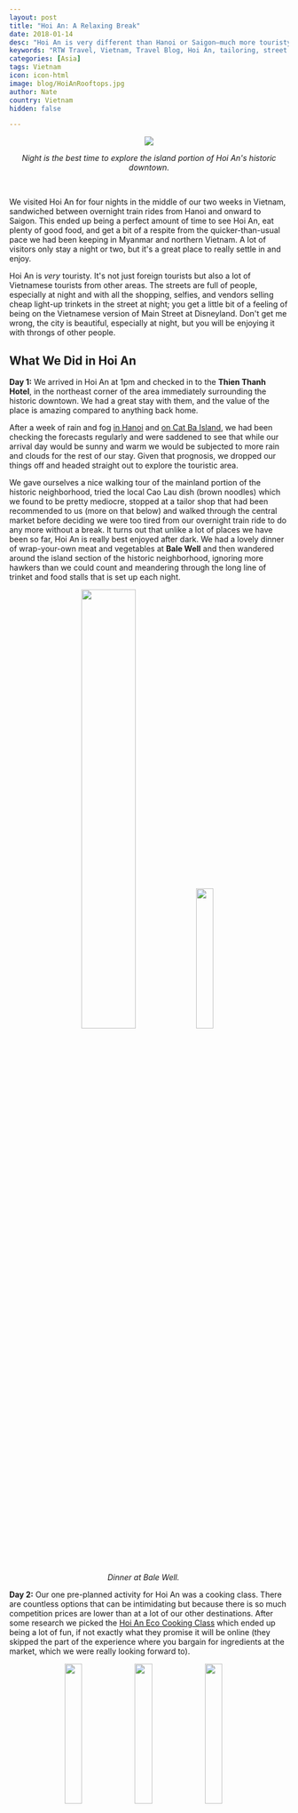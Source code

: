 ```yaml
---
layout: post
title: "Hoi An: A Relaxing Break"
date: 2018-01-14
desc: "Hoi An is very different than Hanoi or Saigon–much more touristy, but also much more relaxing and simple."
keywords: "RTW Travel, Vietnam, Travel Blog, Hoi An, tailoring, street food"
categories: [Asia]
tags: Vietnam
icon: icon-html
image: blog/HoiAnRooftops.jpg
author: Nate
country: Vietnam
hidden: false

---
```


<div style="text-align: center;"><a href="/static/assets/img/blog/HoiAnLightReflectionsPANO.jpg" target="_blank"><img src="/static/assets/img/blog/HoiAnLightReflectionsPANO.jpg" style="max-width: calc(95% - 20px);"></a>
<p><i>Night is the best time to explore the island portion of Hoi An's historic downtown.</i></p></div>
<br> 

We visited Hoi An for four nights in the middle of our two weeks in Vietnam, sandwiched between overnight train rides from Hanoi and onward to Saigon. This ended up being a perfect amount of time to see Hoi An, eat plenty of good food, and get a bit of a respite from the quicker-than-usual pace we had been keeping in Myanmar and northern Vietnam. A lot of visitors only stay a night or two, but it's a great place to really settle in and enjoy.

Hoi An is _very_ touristy. It's not just foreign tourists but also a lot of Vietnamese tourists from other areas. The streets are full of people, especially at night and with all the shopping, selfies, and vendors selling cheap light-up trinkets in the street at night; you get a  little bit of a feeling of being on the Vietnamese version of Main Street at Disneyland. Don't get me wrong, the city is beautiful, especially at night, but you will be enjoying it with throngs of other people. 

## <i class="fa fa-check-square" aria-hidden="true" style="color:#2495C4;"></i> What We Did in Hoi An

**Day 1:** We arrived in Hoi An at 1pm and checked in to the **Thien Thanh Hotel**, in the northeast corner of the area immediately surrounding the historic downtown. We had a great stay with them, and the value of the place is amazing compared to anything back home. 

After a week of rain and fog [in Hanoi](http://site.awellchartedpath.com/blog/2018/01/hanoi/) and [on Cat Ba Island](http://site.awellchartedpath.com/blog/2018/01/CatBa/), we had been checking the forecasts regularly and were saddened to see that while our arrival day would be sunny and warm we would be subjected to more rain and clouds for the rest of our stay. Given that prognosis, we dropped our things off and headed straight out to explore the touristic area.

We gave ourselves a nice walking tour of the mainland portion of the historic neighborhood, tried the local Cao Lau dish (brown noodles) which we found to be pretty mediocre, stopped at a tailor shop that had been recommended to us (more on that below) and walked through the central market before deciding we were too tired from our overnight train ride to do any more without a break. It turns out that unlike a lot of places we have been so far, Hoi An is really best enjoyed after dark. We had a lovely dinner of wrap-your-own meat and vegetables at **Bale Well** and then wandered around the island section of the historic neighborhood, ignoring more hawkers than we could count and meandering through the long line of trinket and food stalls that is set up each night.

<div style="text-align: center; max-width: calc(100% - 20px);"><a href="/static/assets/img/blog/HoiAnBaleWellFood.jpg" target="_blank"><img src="/static/assets/img/blog/HoiAnBaleWellFood.jpg" width="45%"></a> <a href="/static/assets/img/blog/HoiAnBaleWellNate.jpg" target="_blank"><img src="/static/assets/img/blog/HoiAnBaleWellNate.jpg" width="25.4%"></a><p><i>Dinner at Bale Well.</i></p></div><p></p>

**Day 2:** Our one pre-planned activity for Hoi An was a cooking class. There are countless options that can be intimidating but because there is so much competition prices are lower than at a lot of our other destinations. After some research we picked the [Hoi An Eco Cooking Class](http://hoianecocookingclass.com/tours/cooking-class.aspx) which ended up being a lot of fun, if not exactly what they promise it will be online (they skipped the part of the experience where you bargain for ingredients at the market, which we were really looking forward to). 

<div style="text-align: center; max-width: calc(100% - 20px);"><a href="/static/assets/img/blog/HoiAnRicePaper.jpg" target="_blank"><img src="/static/assets/img/blog/HoiAnRicePaper.jpg" width="25.4%"></a> <a href="/static/assets/img/blog/HoiAnCookingANIM.gif" target="_blank"><img src="/static/assets/img/blog/HoiAnCookingANIM.gif" width="25.4%"></a> <a href="/static/assets/img/blog/HoiAnFlambe.jpg" target="_blank"><img src="/static/assets/img/blog/HoiAnFlambe.jpg" width="25.4%"></a><p><i>Left: Attempting to make fresh rice paper. Right: Flambé!</i></p></div><p></p>

We made:

- **Sweet and sour fish sauce**: This was the best fish sauce I've ever had. I'm not sure if it was the brand of fish sauce used as a base or the lime juice, sugar, chile, and garlic we added but it was phenomenal. 
- **Fresh rice paper**: We had fun trying our hand at making them by hand the old fashioned way - on a cloth stretched tight over of a boiling bowl of water. This was fun and actually pretty easy, to my surprise.
- **Fresh spring rolls**: We used that hand-made rice paper to hand-roll a couple of spring rolls and have them with fish sauce as a snack while we cooked.
- **Banana flower salad with shrimp**: The main ingredient is part of a banana tree between the trunk/branch and the sprouting bananas, and tastes a bit like green papaya. Probably the only dish we made we have no hope of recreating back home.
- **Beef phở**: We learned the key ingredients to make a phở smell like _phở_ and not just beef soup are 	star anise, ginger, and cinnamon. They did the rest of this dish for us so it was probably the lamest part of the class.
- **Bánh xèo (crispy rice pancake)**: Soaked in oil and pan-fried in a smoking hot pan, it's hard to go wrong with these. Of all the bánh xèo we had in Vietnam, the ones we made ourselves were probably the best, possibly due to the addition of a bit of coconut milk.
- **Eggplant with soy sauce**: The most fun part of cooking this dish was flambéing the sauce and having 3 feet of flames coming up out of the pan, but it was a lot better than most eggplant dishes I've tasted.

<div style="text-align: center; max-width: calc(100% - 20px);"><a href="/static/assets/img/blog/HoiAnSpringRolling.jpg" target="_blank"><img src="/static/assets/img/blog/HoiAnSpringRolling.jpg" width="25.4%"></a> <a href="/static/assets/img/blog/HoiAnSpringRolled.jpg" target="_blank"><img src="/static/assets/img/blog/HoiAnSpringRolled.jpg" width="25.4%"></a> <a href="/static/assets/img/blog/HoiAnWeCooked.jpg" target="_blank"><img src="/static/assets/img/blog/HoiAnWeCooked.jpg" width="25.4%"></a><p><i>Left: Attempting to make fresh rice paper. Right: Flambé!</i></p></div><p></p>

After our morning cooking class we took a break, got coffee at **Bep Truong**, which has a lovely rooftop right in the thick of it, and then walked across a bridge to Cam Nam island, which is pretty much devoid of tourists even though it's less than five minutes away from the central market. Our plan had been to have dinner by the water out there but either we picked a wrong day or were too early and nothing local was open yet. We ended up back on the edges of the historic area at **Phở Xua**, which has really good beef phở in addition to some other options. Again, we made the walk back to the island section of the historic neighborhood and found a quiet restaurant balcony on Nguyễn Hoàng Street where we could relax and watch all the vendors and tourists below us.

**Day 3:** For another day the promised rain didn't actually arrive and we enjoyed wandering around the historic area before venturing out to a non-touristy neighborhood for an authentic local dinner.

We submitted ourselves to the line at **Bánh mì Phượng**, which Anthony Bourdain made famous (and is completely worth it), spent time shopping for some replacement clothes, and had another relaxed coffee at Bep Truong. For dinner, we made the trek out to **Cơm Gà An Hiền**, which specializes in Cơm Gà ("chicken rice"), one of the most common meals of the area. We again enjoyed the experience of being the only foreigners there but weren't blown away by the food. It was honestly our only miss of our first week in Vietnam eating street/local food. I was still pretty hungry afterward so we made our way back to the island section of the historic neighborhood and tracked down a piping-hot banana pancake to eat with chocolate sauce – yummy (and not "yum" which apparently means "horny" here!)!

<div style="text-align: center; max-width: calc(100% - 20px);"><a href="/static/assets/img/blog/HoiAnBahnMi.jpg" target="_blank"><img src="/static/assets/img/blog/HoiAnBahnMi.jpg" width="45%"></a> <a href="/static/assets/img/blog/HoiAnLightReflectionsBridge.jpg" target="_blank"><img src="/static/assets/img/blog/HoiAnLightReflectionsBridge.jpg" width="45%"></a></div><p></p>

**Day 4:** After two straight days of predicted rain without any actual rain, we decided to ignore the forecast completely and rent bicycles for the day (~2.5 USD total for two) so we could explore Cam Kim island, on the other side of the island section of the historic neighborhood. We had a nice time meandering around the small roads and paths and seeing the quick transition from built-up to rice paddies, water buffalo plowing, and no cars in site. We ended up biking 10 miles around the area, including a stop at **Ben Xua** - a local restaurant made from bamboo and floating right on the river - for lunch. They had more choice than we expected and we struggled a bit to order without any Vietnamese, but everything came out tasting good!

<div style="text-align: center; max-width: calc(100% - 20px);"><a href="/static/assets/img/blog/HoiAnCamKimNateBridge.jpg" target="_blank"><img src="/static/assets/img/blog/HoiAnCamKimNateBridge.jpg" width="20%"></a> <a href="/static/assets/img/blog/HoiAnCamKimLunch.jpg" target="_blank"><img src="/static/assets/img/blog/HoiAnCamKimLunch.jpg" width="35.5%"></a> <a href="/static/assets/img/blog/HoiAnCamKimLunchView.jpg" target="_blank"><img src="/static/assets/img/blog/HoiAnCamKimLunchView.jpg" width="35.5%"></a></div><p></p>

**Day 5:** Our last day in Hoi An was mostly spent in transit. We made a quick mid-morning trip back to Bánh mì Phượng to get a handful of sandwiches to have later in the day and then got in our taxi back to Da Nang.

## <i class="fa fa-check-square" aria-hidden="true" style="color:#2495C4;"></i> Shopping in Hoi An

Talk to anyone who has spent much time traveling around Vietnam and pretty soon they'll ask you whether you plan to have clothes made in Hoi An. There is a booming industry of tailor shops spread around the touristy area, as well as leather shops that specialize in shoes, belts, and bags. The enthusiasm for it seems to be a bit overblown to us, as the cost of items that would be more expensive back home were still pretty expensive here–I think we missed the boat by 5-10 years on getting real steals. Regardless, some of what we've been wearing constantly for the past 4 months has worn out or broken so we tried to do a little bit of shopping.

**Suit for Amy:** Before we arrived, on the [recommendation of Travelfish.org](https://www.travelfish.org/sight_profile/vietnam/central_vietnam/quang_nam/hoi_an/2709), Amy had contacted Be Be Tailor for a quote on the low and high end price for getting a custom suit made to use for work when we're back in the U.S. The quote seemed pretty reasonable, so we decided to stop by one of their shops. Unfortunately when we stopped in the shop on our first day to let her look at fabrics and have measurements taken they first tried to get her to choose a different suit style, even though she had brought emailed and brought in the image she wanted, increased the estimated cost quite a bit over the high end of the quote, _and_ didn't seem to have any material like the one she was looking for. All of the shops have their walls lined with countless fabrics in different patterns, colors, and textures, but apparently that is all for show and you only really have the option to pick from a more narrow selection of swatches. We left without getting a suit made and remain confused why others have talked about how great getting things made there is. Maybe if you're looking for a standard suit, it would be worth it but if your hoping for something unique it is not so easy. 

**Button down shirts for Nate:** I had packed two thin linen button downs for the trip so I could use them for sun protection during the day (without being too hot) and to be more formal if needed for a nice dinner. Unfortunately both of them are wearing through in places, so I was on the hunt for replacements. Unfortunately most of the shops in Hoi An were set up to sell either (1) tailored dress shirts for suits; or (2) touristy t-shirts. 

On our first day we didn't see a single shop that had casual button downs, so on our second when we saw one hanging in a shop I jumped at the opportunity. They didn't have a light blue option, but the shopkeeper offered to have one made overnight for me in my chosen color at no extra charge (which probably means I didn't negotiate well enough in the first place!) and I ended up with a nice blue-green collarless button-down that will hopefully last through a good portion of Southeast Asia for 11 USD.

After wearing that one around for a day I was happy with how airy the fabric was and decided to get another, since they're so thin and likely won't last that long. My goal was to bargain well enough to get this one for under 9 USD, so we sought out the one other shop in Hoi An we'd seen a similar shirt hanging. After being told by this vendor that the light blue I wanted was "a girls color and so you can't have it" I ended up getting two shirts: one gray, one white. The vendor started trying to sell me one shirt for 20 USD but with a little bargaining I ended up paying just over 17 USD for two, which I was pretty happy about. After two wears for each shirt I'm pretty happy with them!

**Sandals for Amy:** Amy's Chaco sandals, selected pre-trip after a lot of research, had been great up until one of the treads split nearly in two in Myanmar. While their warranty would cover a replacement, we would have to cover the cost of shipping which would far outweigh the value of the shoes. After hunting around Hoi An for suitable sporty sandals without any success, we ended up stopping at a couple of leather shops to see how much it would cost to have new sandals custom-made. I think Amy was a bit overwhelmed by how many choices there were (dozens and dozens of strap designs, leathers, and treads) but successfully bargained down from 25 USD to 18 USD for the pair to be completed before we left the next day. 

If nothing else, getting some experience both bargaining and having things custom made was good entertainment.

## <i class="fa fa-check-square" aria-hidden="true" style="color:#2495C4;"></i> Getting To and From Hoi An

We took overnight sleeper trains from Hoi An, and onward to Saigon on either side of our stay in Hoi An. Since Hoi An doesn't have a station of its own, we used Da Nang, which is about a 45 minutes (~12 USD) taxi ride from the historic area of Hoi An. Since we did both halves, we completed the full length of the [Reunification Line](https://www.seat61.com/Vietnam.htm#Hanoi - Hue - Danang - Saigon), which had been divided in two from 1954 to 1976.

<div style="text-align: center; max-width: calc(100% - 20px);"><a href="/static/assets/img/blog/HoiAnTrainCarSteam.jpg" target="_blank"><img src="/static/assets/img/blog/HoiAnTrainCarSteam.jpg" width="45%"></a> <a href="/static/assets/img/blog/HoiAnTrainCabin.jpg" target="_blank"><img src="/static/assets/img/blog/HoiAnTrainCabin.jpg" width="25.4%"></a></div><p></p>

Our trip from Hanoi to Da Nang departed at 7:30pm and arrived just before noon (about 30 minutes late), and was a fine trip. We shared the cabin with a fellow tourist from France and a local who didn't speak any English and exited at Vinh around 2am, surprising us all. The train cars are relatively new and except for the quite-hard mattresses were a perfectly fine way to spend an evening.

Our trip onward from Da Nang to Saigon departed at 1:35pm (15 minutes late) and arrived at 5:25am the next morning. Unfortunately this trip was a bit rougher, sharing with a Vietnamese couple and their young child who spent a good portion of the night throwing coins against the wall and speaking out loud to no one. We had a nice reminder of the disregard for personal space prevalent in a lot of Asian cultures too as they treated our beds as their own seats at times. The one plus of this journey was that a restaurant car was actually included in the train, so we escaped to there for a couple hours of beer and surprisingly-good phở. We were pretty happy to get off just to hang out in the quiet of the station waiting room until sunrise, when we trekked the 2+ miles to our next real bed.

<div style="text-align: center; max-width: calc(100% - 20px);"><a href="/static/assets/img/blog/HoiAnTrainSide.jpg" target="_blank"><img src="/static/assets/img/blog/HoiAnTrainSide.jpg" width="32%"></a> <a href="/static/assets/img/blog/HoiAnTrainMotoANIM.gif" target="_blank"><img src="/static/assets/img/blog/HoiAnTrainMotoANIM.gif" width="32%"></a> <a href="/static/assets/img/blog/HoiAnTrainOcean.jpg" target="_blank"><img src="/static/assets/img/blog/HoiAnTrainOcean.jpg" width="32%"></a></div><p></p>

## <i class="fa fa-check-square" aria-hidden="true" style="color:#2495C4;"></i> How We Did with Our Budget

For our time in Vietnam, we had  budgeted as much as $45 dollars a night for accommodations. We ended up spending exactly that per night in Hoi An for a really lovely hotel in a quiet area on the edge of the tourist district. The included breakfast was great and we even took a dip in the (oddly cold) pool. We had also budgeted $8 dollars per day per person for food and $15 dollars per day per person for entertainment. Out of that planned $46 per day, we ended up spending $49 per day on average, including our cooking class ($64 total) and the clothes/shoes we bought ($47 total for leather sandals and three button-downs). 


<div style="text-align: center; max-width: calc(100% - 20px);"><a href="/static/assets/img/blog/HoiAnRecommendation.jpg" target="_blank"><img src="/static/assets/img/blog/HoiAnRecommendation.jpg" width="45%"></a><p><i>Just like TripAdvisor!</i></p></div><p></p>